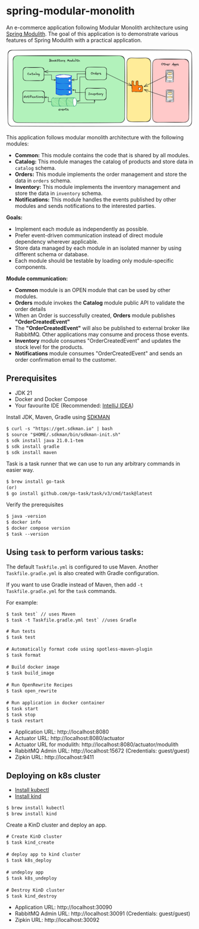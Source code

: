 # spring-modular-monolith
An e-commerce application following Modular Monolith architecture using [Spring Modulith](https://spring.io/projects/spring-modulith).
The goal of this application is to demonstrate various features of Spring Modulith with a practical application.

![bookstore-modulith.png](bookstore-modulith.png)

This application follows modular monolith architecture with the following modules:

* **Common:** This module contains the code that is shared by all modules.
* **Catalog:** This module manages the catalog of products and store data in `catalog` schema.
* **Orders:** This module implements the order management and store the data in `orders` schema.
* **Inventory:** This module implements the inventory management and store the data in `inventory` schema.
* **Notifications:** This module handles the events published by other modules and sends notifications to the interested parties.

**Goals:**
* Implement each module as independently as possible.
* Prefer event-driven communication instead of direct module dependency wherever applicable.
* Store data managed by each module in an isolated manner by using different schema or database.
* Each module should be testable by loading only module-specific components.

**Module communication:**

* **Common** module is an OPEN module that can be used by other modules.
* **Orders** module invokes the **Catalog** module public API to validate the order details
* When an Order is successfully created, **Orders** module publishes **"OrderCreatedEvent"**
* The **"OrderCreatedEvent"** will also be published to external broker like RabbitMQ. Other applications may consume and process those events.
* **Inventory** module consumes "OrderCreatedEvent" and updates the stock level for the products.
* **Notifications** module consumes "OrderCreatedEvent" and sends an order confirmation email to the customer.

## Prerequisites
* JDK 21
* Docker and Docker Compose
* Your favourite IDE (Recommended: [IntelliJ IDEA](https://www.jetbrains.com/idea/))

Install JDK, Maven, Gradle using [SDKMAN](https://sdkman.io/)

```shell
$ curl -s "https://get.sdkman.io" | bash
$ source "$HOME/.sdkman/bin/sdkman-init.sh"
$ sdk install java 21.0.1-tem
$ sdk install gradle
$ sdk install maven
```

Task is a task runner that we can use to run any arbitrary commands in easier way.

```shell
$ brew install go-task
(or)
$ go install github.com/go-task/task/v3/cmd/task@latest
```

Verify the prerequisites

```shell
$ java -version
$ docker info
$ docker compose version
$ task --version
```

## Using `task` to perform various tasks:

The default `Taskfile.yml` is configured to use Maven.
Another `Taskfile.gradle.yml` is also created with Gradle configuration.

If you want to use Gradle instead of Maven, then add `-t Taskfile.gradle.yml` for the `task` commands.

For example: 

```shell
$ task test` // uses Maven
$ task -t Taskfile.gradle.yml test` //uses Gradle
```

```shell
# Run tests
$ task test

# Automatically format code using spotless-maven-plugin
$ task format

# Build docker image
$ task build_image

# Run OpenRewrite Recipes
$ task open_rewrite

# Run application in docker container
$ task start
$ task stop
$ task restart
```

* Application URL: http://localhost:8080 
* Actuator URL: http://localhost:8080/actuator 
* Actuator URL for modulith: http://localhost:8080/actuator/modulith
* RabbitMQ Admin URL: http://localhost:15672 (Credentials: guest/guest)
* Zipkin URL: http://localhost:9411

## Deploying on k8s cluster
* [Install kubectl](https://kubernetes.io/docs/tasks/tools/)
* [Install kind](https://kind.sigs.k8s.io/docs/user/quick-start/)

```shell
$ brew install kubectl
$ brew install kind
```

Create a KinD cluster and deploy an app.

```shell
# Create KinD cluster
$ task kind_create

# deploy app to kind cluster 
$ task k8s_deploy

# undeploy app
$ task k8s_undeploy

# Destroy KinD cluster
$ task kind_destroy
```

* Application URL: http://localhost:30090
* RabbitMQ Admin URL: http://localhost:30091 (Credentials: guest/guest)
* Zipkin URL: http://localhost:30092
